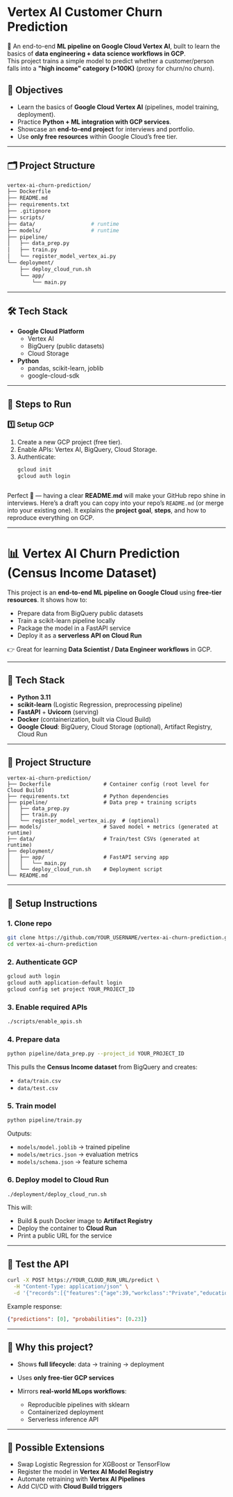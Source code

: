 # Vertex AI Customer Churn Prediction

🚀 An end-to-end **ML pipeline on Google Cloud Vertex AI**, built to learn the basics of **data engineering + data science workflows in GCP**.  
This project trains a simple model to predict whether a customer/person falls into a **"high income" category (>100K)** (proxy for churn/no churn).  

## 📌 Objectives
- Learn the basics of **Google Cloud Vertex AI** (pipelines, model training, deployment).  
- Practice **Python + ML integration with GCP services**.  
- Showcase an **end-to-end project** for interviews and portfolio.  
- Use **only free resources** within Google Cloud’s free tier.  

---

## 🗂️ Project Structure
```bash
vertex-ai-churn-prediction/
├── Dockerfile
├── README.md
├── requirements.txt
├── .gitignore
├── scripts/
├── data/                  # runtime
├── models/                # runtime
├── pipeline/
│   ├── data_prep.py
│   ├── train.py
│   └── register_model_vertex_ai.py
└── deployment/
    ├── deploy_cloud_run.sh
    └── app/
        └── main.py
```
---

## 🛠️ Tech Stack
- **Google Cloud Platform**  
  - Vertex AI  
  - BigQuery (public datasets)  
  - Cloud Storage  
- **Python**  
  - pandas, scikit-learn, joblib  
  - google-cloud-sdk  

---

## 🚀 Steps to Run

### 1️⃣ Setup GCP
1. Create a new GCP project (free tier).  
2. Enable APIs: Vertex AI, BigQuery, Cloud Storage.  
3. Authenticate:
   ```bash
   gcloud init
   gcloud auth login



Perfect 🎉 — having a clear **README.md** will make your GitHub repo shine in interviews. Here’s a draft you can copy into your repo’s `README.md` (or merge into your existing one). It explains the **project goal**, **steps**, and how to reproduce everything on GCP.

---

# 📊 Vertex AI Churn Prediction (Census Income Dataset)

This project is an **end-to-end ML pipeline on Google Cloud** using **free-tier resources**.
It shows how to:

* Prepare data from BigQuery public datasets
* Train a scikit-learn pipeline locally
* Package the model in a FastAPI service
* Deploy it as a **serverless API on Cloud Run**

👉 Great for learning **Data Scientist / Data Engineer workflows** in GCP.

---

## 🚀 Tech Stack

* **Python 3.11**
* **scikit-learn** (Logistic Regression, preprocessing pipeline)
* **FastAPI** + **Uvicorn** (serving)
* **Docker** (containerization, built via Cloud Build)
* **Google Cloud**: BigQuery, Cloud Storage (optional), Artifact Registry, Cloud Run

---

## 📂 Project Structure

```
vertex-ai-churn-prediction/
├── Dockerfile                 # Container config (root level for Cloud Build)
├── requirements.txt           # Python dependencies
├── pipeline/                  # Data prep + training scripts
│   ├── data_prep.py
│   ├── train.py
│   └── register_model_vertex_ai.py  # (optional)
├── models/                    # Saved model + metrics (generated at runtime)
├── data/                      # Train/test CSVs (generated at runtime)
├── deployment/
│   ├── app/                   # FastAPI serving app
│   │   └── main.py
│   └── deploy_cloud_run.sh    # Deployment script
└── README.md
```

---

## 📝 Setup Instructions

### 1. Clone repo

```bash
git clone https://github.com/YOUR_USERNAME/vertex-ai-churn-prediction.git
cd vertex-ai-churn-prediction
```

### 2. Authenticate GCP

```bash
gcloud auth login
gcloud auth application-default login
gcloud config set project YOUR_PROJECT_ID
```

### 3. Enable required APIs

```bash
./scripts/enable_apis.sh
```

### 4. Prepare data

```bash
python pipeline/data_prep.py --project_id YOUR_PROJECT_ID
```

This pulls the **Census Income dataset** from BigQuery and creates:

* `data/train.csv`
* `data/test.csv`

### 5. Train model

```bash
python pipeline/train.py
```

Outputs:

* `models/model.joblib` → trained pipeline
* `models/metrics.json` → evaluation metrics
* `models/schema.json` → feature schema

### 6. Deploy model to Cloud Run

```bash
./deployment/deploy_cloud_run.sh
```

This will:

* Build & push Docker image to **Artifact Registry**
* Deploy the container to **Cloud Run**
* Print a public URL for the service

---

## 🧪 Test the API

```bash
curl -X POST https://YOUR_CLOUD_RUN_URL/predict \
  -H "Content-Type: application/json" \
  -d '{"records":[{"features":{"age":39,"workclass":"Private","education":"Bachelors","marital_status":"Never-married","occupation":"Adm-clerical","relationship":"Not-in-family","race":"White","sex":"Male","capital_gain":2174,"capital_loss":0,"hours_per_week":40,"native_country":"United-States"}}]}'
```

Example response:

```json
{"predictions": [0], "probabilities": [0.23]}
```

---

## 🎯 Why this project?

* Shows **full lifecycle**: data → training → deployment
* Uses **only free-tier GCP services**
* Mirrors **real-world MLops workflows**:

  * Reproducible pipelines with sklearn
  * Containerized deployment
  * Serverless inference API

---

## 🔮 Possible Extensions

* Swap Logistic Regression for XGBoost or TensorFlow
* Register the model in **Vertex AI Model Registry**
* Automate retraining with **Vertex AI Pipelines**
* Add CI/CD with **Cloud Build triggers**
